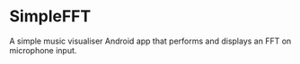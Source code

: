 # SimpleFFT
 A simple music visualiser Android app that performs and displays an FFT on microphone input.
